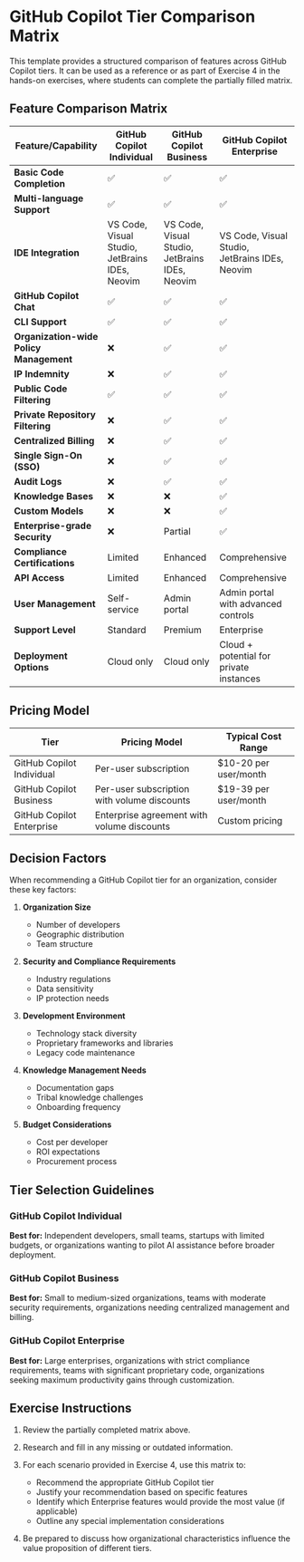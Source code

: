 # GitHub Copilot Tier Comparison Matrix

This template provides a structured comparison of features across GitHub Copilot tiers. It can be used as a reference or as part of Exercise 4 in the hands-on exercises, where students can complete the partially filled matrix.

## Feature Comparison Matrix

| Feature/Capability | GitHub Copilot Individual | GitHub Copilot Business | GitHub Copilot Enterprise |
|-------------------|--------------------------|------------------------|--------------------------|
| **Basic Code Completion** | ✅ | ✅ | ✅ |
| **Multi-language Support** | ✅ | ✅ | ✅ |
| **IDE Integration** | VS Code, Visual Studio, JetBrains IDEs, Neovim | VS Code, Visual Studio, JetBrains IDEs, Neovim | VS Code, Visual Studio, JetBrains IDEs, Neovim |
| **GitHub Copilot Chat** | ✅ | ✅ | ✅ |
| **CLI Support** | ✅ | ✅ | ✅ |
| **Organization-wide Policy Management** | ❌ | ✅ | ✅ |
| **IP Indemnity** | ❌ | ✅ | ✅ |
| **Public Code Filtering** | ✅ | ✅ | ✅ |
| **Private Repository Filtering** | ❌ | ✅ | ✅ |
| **Centralized Billing** | ❌ | ✅ | ✅ |
| **Single Sign-On (SSO)** | ❌ | ✅ | ✅ |
| **Audit Logs** | ❌ | ✅ | ✅ |
| **Knowledge Bases** | ❌ | ❌ | ✅ |
| **Custom Models** | ❌ | ❌ | ✅ |
| **Enterprise-grade Security** | ❌ | Partial | ✅ |
| **Compliance Certifications** | Limited | Enhanced | Comprehensive |
| **API Access** | Limited | Enhanced | Comprehensive |
| **User Management** | Self-service | Admin portal | Admin portal with advanced controls |
| **Support Level** | Standard | Premium | Enterprise |
| **Deployment Options** | Cloud only | Cloud only | Cloud + potential for private instances |

## Pricing Model

| Tier | Pricing Model | Typical Cost Range |
|------|--------------|-------------------|
| GitHub Copilot Individual | Per-user subscription | $10-20 per user/month |
| GitHub Copilot Business | Per-user subscription with volume discounts | $19-39 per user/month |
| GitHub Copilot Enterprise | Enterprise agreement with volume discounts | Custom pricing |

## Decision Factors

When recommending a GitHub Copilot tier for an organization, consider these key factors:

1. **Organization Size**
   - Number of developers
   - Geographic distribution
   - Team structure

2. **Security and Compliance Requirements**
   - Industry regulations
   - Data sensitivity
   - IP protection needs

3. **Development Environment**
   - Technology stack diversity
   - Proprietary frameworks and libraries
   - Legacy code maintenance

4. **Knowledge Management Needs**
   - Documentation gaps
   - Tribal knowledge challenges
   - Onboarding frequency

5. **Budget Considerations**
   - Cost per developer
   - ROI expectations
   - Procurement process

## Tier Selection Guidelines

### GitHub Copilot Individual
**Best for:** Independent developers, small teams, startups with limited budgets, or organizations wanting to pilot AI assistance before broader deployment.

### GitHub Copilot Business
**Best for:** Small to medium-sized organizations, teams with moderate security requirements, organizations needing centralized management and billing.

### GitHub Copilot Enterprise
**Best for:** Large enterprises, organizations with strict compliance requirements, teams with significant proprietary code, organizations seeking maximum productivity gains through customization.

## Exercise Instructions

1. Review the partially completed matrix above.

2. Research and fill in any missing or outdated information.

3. For each scenario provided in Exercise 4, use this matrix to:
   - Recommend the appropriate GitHub Copilot tier
   - Justify your recommendation based on specific features
   - Identify which Enterprise features would provide the most value (if applicable)
   - Outline any special implementation considerations

4. Be prepared to discuss how organizational characteristics influence the value proposition of different tiers. 